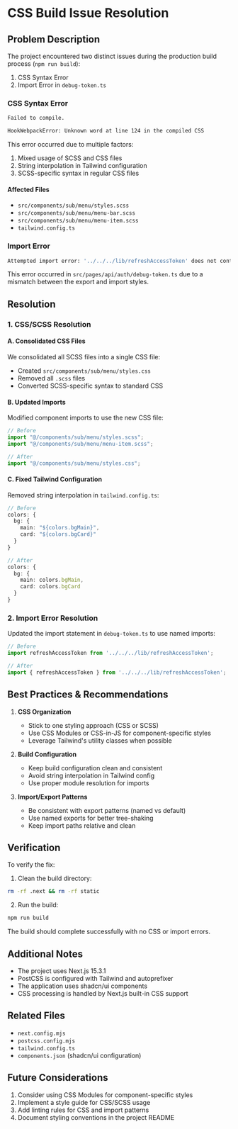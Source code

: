 # CSS Build Issue Resolution

## Problem Description

The project encountered two distinct issues during the production build process (`npm run build`):

1. CSS Syntax Error
2. Import Error in `debug-token.ts`

### CSS Syntax Error

```bash
Failed to compile.

HookWebpackError: Unknown word at line 124 in the compiled CSS
```

This error occurred due to multiple factors:

1. Mixed usage of SCSS and CSS files
2. String interpolation in Tailwind configuration
3. SCSS-specific syntax in regular CSS files

#### Affected Files
- `src/components/sub/menu/styles.scss`
- `src/components/sub/menu/menu-bar.scss`
- `src/components/sub/menu/menu-item.scss`
- `tailwind.config.ts`

### Import Error

```bash
Attempted import error: '../../../lib/refreshAccessToken' does not contain a default export
```

This error occurred in `src/pages/api/auth/debug-token.ts` due to a mismatch between the export and import styles.

## Resolution

### 1. CSS/SCSS Resolution

#### A. Consolidated CSS Files
We consolidated all SCSS files into a single CSS file:
- Created `src/components/sub/menu/styles.css`
- Removed all `.scss` files
- Converted SCSS-specific syntax to standard CSS

#### B. Updated Imports
Modified component imports to use the new CSS file:

```javascript
// Before
import "@/components/sub/menu/styles.scss";
import "@/components/sub/menu/menu-item.scss";

// After
import "@/components/sub/menu/styles.css";
```

#### C. Fixed Tailwind Configuration
Removed string interpolation in `tailwind.config.ts`:

```typescript
// Before
colors: {
  bg: {
    main: "${colors.bgMain}",
    card: "${colors.bgCard}"
  }
}

// After
colors: {
  bg: {
    main: colors.bgMain,
    card: colors.bgCard
  }
}
```

### 2. Import Error Resolution

Updated the import statement in `debug-token.ts` to use named imports:

```typescript
// Before
import refreshAccessToken from '../../../lib/refreshAccessToken';

// After
import { refreshAccessToken } from '../../../lib/refreshAccessToken';
```

## Best Practices & Recommendations

1. **CSS Organization**
   - Stick to one styling approach (CSS or SCSS)
   - Use CSS Modules or CSS-in-JS for component-specific styles
   - Leverage Tailwind's utility classes when possible

2. **Build Configuration**
   - Keep build configuration clean and consistent
   - Avoid string interpolation in Tailwind config
   - Use proper module resolution for imports

3. **Import/Export Patterns**
   - Be consistent with export patterns (named vs default)
   - Use named exports for better tree-shaking
   - Keep import paths relative and clean

## Verification

To verify the fix:

1. Clean the build directory:
```bash
rm -rf .next && rm -rf static
```

2. Run the build:
```bash
npm run build
```

The build should complete successfully with no CSS or import errors.

## Additional Notes

- The project uses Next.js 15.3.1
- PostCSS is configured with Tailwind and autoprefixer
- The application uses shadcn/ui components
- CSS processing is handled by Next.js built-in CSS support

## Related Files

- `next.config.mjs`
- `postcss.config.mjs`
- `tailwind.config.ts`
- `components.json` (shadcn/ui configuration)

## Future Considerations

1. Consider using CSS Modules for component-specific styles
2. Implement a style guide for CSS/SCSS usage
3. Add linting rules for CSS and import patterns
4. Document styling conventions in the project README 